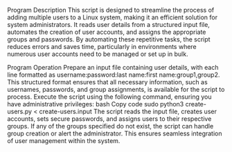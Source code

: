 Program Description
This script is designed to streamline the process of adding multiple users to a Linux system, making it an efficient solution for system administrators. It reads user details from a structured input file, automates the creation of user accounts, and assigns the appropriate groups and passwords. By automating these repetitive tasks, the script reduces errors and saves time, particularly in environments where numerous user accounts need to be managed or set up in bulk.

Program Operation
Prepare an input file containing user details, with each line formatted as username:password:last name:first name:group1,group2. This structured format ensures that all necessary information, such as usernames, passwords, and group assignments, is available for the script to process.
Execute the script using the following command, ensuring you have administrative privileges:
bash
Copy code
sudo python3 create-users.py < create-users.input
The script reads the input file, creates user accounts, sets secure passwords, and assigns users to their respective groups. If any of the groups specified do not exist, the script can handle group creation or alert the administrator. This ensures seamless integration of user management within the system.
